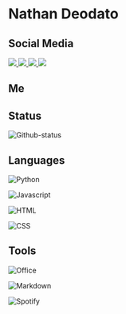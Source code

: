 # Nathan Deodato

## Social Media
<p>

<a href="https://github.com/NathanDeodato">
<img src="https://img.shields.io/badge/GitHub-100000?style=for-the-badge&logo=github&logoColor=white">
</a>

<a href="https://t.me/Deodato_Nt">
<img src="https://img.shields.io/badge/Telegram-2CA5E0?style=for-the-badge&logo=telegram&logoColor=white">
</a>

<a href="https://twitter.com/DeodatoNat">
<img src="https://img.shields.io/badge/Twitter-1DA1F2?style=for-the-badge&logo=twitter&logoColor=white">
</a>

<a href="https://www.instagram.com/deodatont/">
<img src="https://img.shields.io/badge/Instagram-E4405F?style=for-the-badge&logo=instagram&logoColor=white">
</a>

</p>

## Me
<p>

</p>

## Status
![Github-status](https://github-readme-stats.vercel.app/api?username=NathanDeodato)

## Languages
<p>

![Python](https://img.shields.io/badge/Python-3776AB?style=for-the-badge&logo=python&logoColor=white)

![Javascript](https://img.shields.io/badge/JavaScript-F7DF1E?style=for-the-badge&logo=javascript&logoColor=black)

![HTML](https://img.shields.io/badge/HTML5-E34F26?style=for-the-badge&logo=html5&logoColor=white)

![CSS](https://img.shields.io/badge/CSS3-1572B6?style=for-the-badge&logo=css3&logoColor=white)

</p>

## Tools
<p>

![Office](https://img.shields.io/badge/Microsoft_Office-D83B01?style=for-the-badge&logo=microsoft-office&logoColor=white)

![Markdown](https://img.shields.io/badge/Markdown-000000?style=for-the-badge&logo=markdown&logoColor=white)

![Spotify](https://img.shields.io/badge/Spotify-1ED760?&style=for-the-badge&logo=spotify&logoColor=white)

</p>